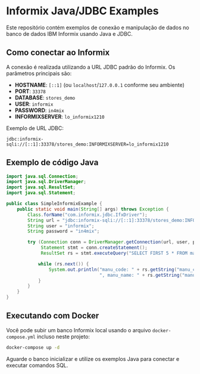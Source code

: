 # Informix Java/JDBC Examples

Este repositório contém exemplos de conexão e manipulação de dados no banco de dados IBM Informix usando Java e JDBC.

## Como conectar ao Informix

A conexão é realizada utilizando a URL JDBC padrão do Informix. Os parâmetros principais são:

- **HOSTNAME**: `[::1]` (ou `localhost`/`127.0.0.1` conforme seu ambiente)
- **PORT**: `33378`
- **DATABASE**: `stores_demo`
- **USER**: `informix`
- **PASSWORD**: `in4mix`
- **INFORMIXSERVER**: `lo_informix1210`

Exemplo de URL JDBC:
```
jdbc:informix-sqli://[::1]:33378/stores_demo:INFORMIXSERVER=lo_informix1210
```

## Exemplo de código Java

```java
import java.sql.Connection;
import java.sql.DriverManager;
import java.sql.ResultSet;
import java.sql.Statement;

public class SimpleInformixExample {
    public static void main(String[] args) throws Exception {
        Class.forName("com.informix.jdbc.IfxDriver");
        String url = "jdbc:informix-sqli://[::1]:33378/stores_demo:INFORMIXSERVER=lo_informix1210";
        String user = "informix";
        String password = "in4mix";

        try (Connection conn = DriverManager.getConnection(url, user, password);
             Statement stmt = conn.createStatement();
             ResultSet rs = stmt.executeQuery("SELECT FIRST 5 * FROM manufact")) {

            while (rs.next()) {
                System.out.println("manu_code: " + rs.getString("manu_code") +
                                   ", manu_name: " + rs.getString("manu_name"));
            }
        }
    }
}
```

## Executando com Docker

Você pode subir um banco Informix local usando o arquivo `docker-compose.yml` incluso neste projeto:

```sh
docker-compose up -d
```

Aguarde o banco inicializar e utilize os exemplos Java para conectar e executar comandos SQL.
